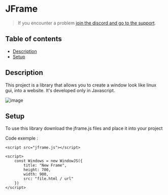 # JFrame

> If you encounter a problem [join the discord and go to the support](https://discord.gg/8BnPPR89MG).

## Table of contents
* [Description](#description)
* [Setup](#setup)

## Description
This project is a library that allows you to create a window look like linux gui, into a website.
It's developed only in Javascript.

![image](https://user-images.githubusercontent.com/46485459/135723707-ac0c8fe9-fbe7-4d3d-a2b7-85d5a6378e6c.png)
	
## Setup
To use this library download the jframe.js files and place it into your project

Code exemple :

```
<script src="jframe.js"></script>

<script>
    const Windows = new WindowJS({
        title: "New Frame",
        height: 700,
        width: 900,
        src: "file.html / url"
    })
</script>
```
